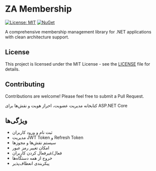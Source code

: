 # ZA Membership

[![License: MIT](https://img.shields.io/badge/License-MIT-yellow.svg)](https://opensource.org/licenses/MIT)
[![NuGet](https://img.shields.io/nuget/v/ZA.Membership.svg)](https://www.nuget.org/packages/ZA.Membership/)

A comprehensive membership management library for .NET applications with clean architecture support.

## License

This project is licensed under the MIT License - see the [LICENSE](LICENSE) file for details.

## Contributing

Contributions are welcome! Please feel free to submit a Pull Request.


کتابخانه مدیریت عضویت، احراز هویت و نقش‌ها برای ASP.NET Core

## ویژگی‌ها

- ثبت نام و ورود کاربران
- مدیریت JWT Token و Refresh Token
- سیستم نقش‌ها و مجوزها
- امکان تغییر رمز عبور
- فعال/غیرفعال کردن کاربران
- خروج از همه دستگاه‌ها
- پیکربندی انعطاف‌پذیر

